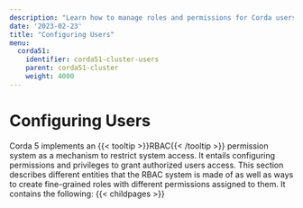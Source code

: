```yaml
---
description: "Learn how to manage roles and permissions for Corda users."
date: '2023-02-23'
title: "Configuring Users"
menu:
  corda51:
    identifier: corda51-cluster-users
    parent: corda51-cluster
    weight: 4000
---
```

# Configuring Users

Corda 5 implements an {{< tooltip >}}RBAC{{< /tooltip >}} permission system as a mechanism to restrict system access.
It entails configuring permissions and privileges to grant authorized users access. This section describes different entities that the RBAC system is made of as well as ways to create fine-grained roles with different permissions assigned to them. It contains the following:
{{< childpages >}}
